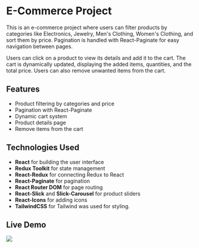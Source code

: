 # E-Commerce Project

This is an e-commerce project where users can filter products by categories like Electronics, Jewelry, Men's Clothing, Women's Clothing, and sort them by price. Pagination is handled with React-Paginate for easy navigation between pages.

Users can click on a product to view its details and add it to the cart. The cart is dynamically updated, displaying the added items, quantities, and the total price. Users can also remove unwanted items from the cart.

## Features

- Product filtering by categories and price
- Pagination with React-Paginate
- Dynamic cart system
- Product details page
- Remove items from the cart

## Technologies Used

- **React** for building the user interface
- **Redux Toolkit** for state management
- **React-Redux** for connecting Redux to React
- **React-Paginate** for pagination
- **React Router DOM** for page routing
- **React-Slick** and **Slick-Carousel** for product sliders
- **React-Icons** for adding icons
- **TailwindCSS** for Tailwind was used for styling.

## Live Demo

![](e-com.gif)
